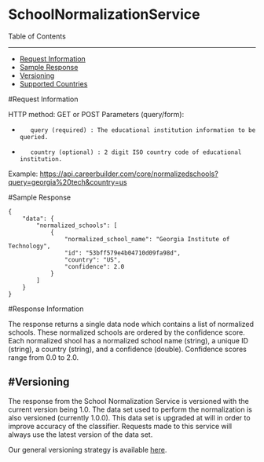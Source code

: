 SchoolNormalizationService
=============

Table of Contents
_________
- [Request Information](#request-information)
- [Sample Response](#sample-response)
- [Versioning](#versioning)
- [Supported Countries](#supported-countries)



#Request Information


HTTP method: GET or POST
Parameters (query/form):
-        query (required) : The educational institution information to be queried.
-        country (optional) : 2 digit ISO country code of educational institution.
 
Example: https://api.careerbuilder.com/core/normalizedschools?query=georgia%20tech&country=us

#Sample Response


```
{
    "data": {
        "normalized_schools": [
            {
                "normalized_school_name": "Georgia Institute of Technology",
                "id": "53bff579e4b04710d09fa98d",
                "country": "US",
                "confidence": 2.0
            }
        ]
    }
}
```


#Response Information

The response returns a single data node which contains a list of normalized schools. These normalized schools are ordered by the confidence score. Each normalized shool has a normalized school name (string), a unique ID (string), a country (string), and a confidence (double). Confidence scores range from 0.0 to 2.0.


#Versioning
-----------
The response from the School Normalization Service is versioned with the current version being 1.0. The data set used to perform the normalization is also versioned (currently 1.0.0). This data set is upgraded at will in order to improve accuracy of the classifier. Requests made to this service will always use the latest version of the data set.

Our general versioning strategy is available [here](/Versioning.md).
